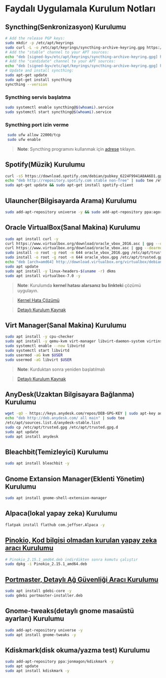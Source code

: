 # Faydalı Uygulamala Kurulum Notları

## Syncthing(Senkronizasyon) Kurulumu

```BASH
# Add the release PGP keys:
sudo mkdir -p /etc/apt/keyrings
sudo curl -L -o /etc/apt/keyrings/syncthing-archive-keyring.gpg https://syncthing.net/release-key.gpg
# Add the "stable" channel to your APT sources:
echo "deb [signed-by=/etc/apt/keyrings/syncthing-archive-keyring.gpg] https://apt.syncthing.net/ syncthing stable" | sudo tee /etc/apt/sources.list.d/syncthing.list
# Add the "candidate" channel to your APT sources:
echo "deb [signed-by=/etc/apt/keyrings/syncthing-archive-keyring.gpg] https://apt.syncthing.net/ syncthing candidate" | sudo tee /etc/apt/sources.list.d/syncthing.list
# Update and install syncthing:
sudo apt-get update
sudo apt-get install syncthing
syncthing --version
```

### Syncthing servis başlatma

```BASH
sudo systemctl enable syncthing@$(whoami).service
sudo systemctl start syncthing@$(whoami).service
```

### Syncthing port izin verme

```BASH
 sudo ufw allow 22000/tcp
 sudo ufw enable
```

> **Note**: Syncthing programını kullanmak için [adrese](http://127.0.0.1:8384) tıklayın.

## Spotify(Müzik) Kurulumu

```BASH
curl -sS https://download.spotify.com/debian/pubkey_6224F9941A8AA6D1.gpg | sudo gpg --dearmor --yes -o /etc/apt/trusted.gpg.d/spotify.gpg
echo "deb http://repository.spotify.com stable non-free" | sudo tee /etc/apt/sources.list.d/spotify.list
sudo apt-get update && sudo apt-get install spotify-client
```

## Ulauncher(Bilgisayarda Arama) Kurulumu

```BASH
sudo add-apt-repository universe -y && sudo add-apt-repository ppa:agornostal/ulauncher -y && sudo apt update && sudo apt install ulauncher
```

## Oracle VirtualBox(Sanal Makina) Kurulumu

```BASH
sudo apt install curl -y
curl https://www.virtualbox.org/download/oracle_vbox_2016.asc | gpg --dearmor > oracle_vbox_2016.gpg
curl https://www.virtualbox.org/download/oracle_vbox.asc | gpg --dearmor > oracle_vbox.gpg
sudo install -o root -g root -m 644 oracle_vbox_2016.gpg /etc/apt/trusted.gpg.d/
sudo install -o root -g root -m 644 oracle_vbox.gpg /etc/apt/trusted.gpg.d/
echo "deb [arch=amd64] http://download.virtualbox.org/virtualbox/debian $(lsb_release -sc) contrib" | sudo tee /etc/apt/sources.list.d/virtualbox.list
sudo apt update
sudo apt install -y linux-headers-$(uname -r) dkms
sudo apt install virtualbox-7.0 -y
```

> **Note**: Kurulumda **kernel hatası alarsanız bu linkteki** çözümü uygulayın.

> [Kernel Hata Çözümü](https://superuser.com/questions/1285964/how-to-fix-and-prevent-virtualbox-kernel-driver-not-installed)

> [Detaylı Kurulum Kaynak](https://gcore.com/learning/how-to-install-virtualbox-on-ubuntu/)

## Virt Manager(Sanal Makina) Kurulumu

```BASH
sudo apt install -y cpu-checker
sudo apt install -y qemu-kvm virt-manager libvirt-daemon-system virtinst libvirt-clients bridge-utils
sudo systemctl enable --now libvirtd
sudo systemctl start libvirtd
sudo usermod -aG kvm $USER
sudo usermod -aG libvirt $USER
```

> **Note**: Kurduktan sonra yeniden başlatılmalı

> [Detaylı Kurulum Kaynak](https://www.linuxtechi.com/how-to-install-kvm-on-ubuntu-22-04/)

## AnyDesk(Uzaktan Bilgisayara Bağlanma) Kurulumu

```BASH
wget -qO - https://keys.anydesk.com/repos/DEB-GPG-KEY | sudo apt-key add -
echo "deb http://deb.anydesk.com/ all main" | sudo tee
/etc/apt/sources.list.d/anydesk-stable.list
sudo cp /etc/apt/trusted.gpg /etc/apt/trusted.gpg.d
sudo apt update
sudo apt install anydesk
```

## Bleachbit(Temizleyici) Kurulumu

```BASH
sudo apt install bleachbit -y
```

## Gnome Extansion Manager(Eklenti Yönetim) Kurulumu

```BASH
sudo apt install gnome-shell-extension-manager
```

## Alpaca(lokal yapay zeka) Kurulumu

```BASH
flatpak install flathub com.jeffser.Alpaca -y
```

## [Pinokio, Kod bilgisi olmadan kurulan yapay zeka aracı Kurulumu](https://github.com/pinokiocomputer/pinokio/releases)

```bash
# Pinokio_2.15.1_amd64.deb indirdikten sonra komutu çalıştır
sudo dpkg -i Pinokio_2.15.1_amd64.deb
```

## [Portmaster, Detaylı Ağ Güvenliği Aracı Kurulumu](https://safing.io/download/)

```bash
sudo apt install gdebi-core -y
sudo gdebi portmaster-installer.deb
```

## Gnome-tweaks(detaylı gnome masaüstü ayarları) Kurulumu

```BASH
sudo add-apt-repository universe -y
sudo apt install gnome-tweaks -y
```

## Kdiskmark(disk okuma/yazma test) Kurulumu

```BASH
sudo add-apt-repository ppa:jonmagon/kdiskmark -y
sudo apt update
sudo apt install kdiskmark -y
```
